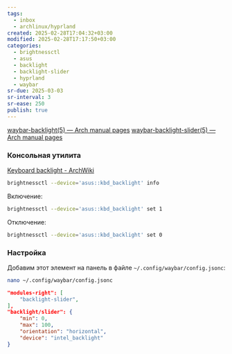 ```yaml
---
tags:
  - inbox
  - archlinux/hyprland
created: 2025-02-28T17:04:32+03:00
modified: 2025-02-28T17:17:50+03:00
categories:
  - brightnessctl
  - asus
  - backlight
  - backlight-slider
  - hyprland
  - waybar
sr-due: 2025-03-03
sr-interval: 3
sr-ease: 250
publish: true
---
```

[waybar-backlight(5) — Arch manual pages](https://man.archlinux.org/man/waybar-backlight.5.en)
[waybar-backlight-slider(5) — Arch manual pages](https://man.archlinux.org/man/waybar-backlight-slider.5.en)

### Консольная утилита

[Keyboard backlight - ArchWiki](https://wiki.archlinux.org/title/Keyboard_backlight)

```sh
brightnessctl --device='asus::kbd_backlight' info 
```

Включение:

```sh
brightnessctl --device='asus::kbd_backlight' set 1
```

Отключение:

```sh
brightnessctl --device='asus::kbd_backlight' set 0
```


### Настройка

Добавим этот элемент на панель в файле `~/.config/waybar/config.jsonc`:

```sh
nano ~/.config/waybar/config.jsonc
```


```json title:~/.config/waybar/config.jsonc ln:true
"modules-right": [
    "backlight-slider",
],
"backlight/slider": {
    "min": 0,
    "max": 100,
    "orientation": "horizontal",
    "device": "intel_backlight"
}
```

